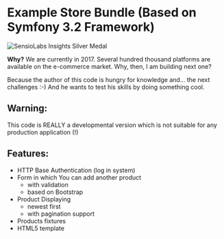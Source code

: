 # Example Store Bundle (Based on Symfony 3.2 Framework)

![SensioLabs Insights Silver Medal](https://d15hperv2jcnaj.cloudfront.net/assets/vb4e0a03ee2/bundles/insight/img/medals/with-ribbon/medal-silver.png)

**Why?** We are currently in 2017. Several hundred thousand platforms are available on the e-commerce market.
Why, then, I am building next one?

Because the author of this code is hungry for knowledge and... the next challenges :-)
And he wants to test his skills by doing something cool.

## Warning:

This code is REALLY a developmental version which is not suitable for any production application (!)

## Features:

- HTTP Base Authentication (log in system)
- Form in which You can add another product
    - with validation
    - based on Bootstrap
- Product Displaying
    - newest first
    - with pagination support
- Products fixtures
- HTML5 template
